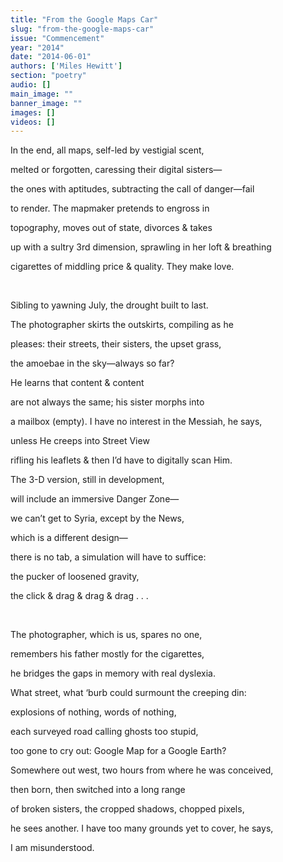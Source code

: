 ```yaml
---
title: "From the Google Maps Car"
slug: "from-the-google-maps-car"
issue: "Commencement"
year: "2014"
date: "2014-06-01"
authors: ['Miles Hewitt']
section: "poetry"
audio: []
main_image: ""
banner_image: ""
images: []
videos: []
---
```

In the end, all maps, self-led by vestigial scent,

melted or forgotten, caressing their digital sisters—

the ones with aptitudes, subtracting the call of danger—fail

to render. The mapmaker pretends to engross in

topography, moves out of state, divorces & takes

up with a sultry 3rd dimension, sprawling in her loft & breathing

cigarettes of middling price & quality. They make love.

 

Sibling to yawning July, the drought built to last.

The photographer skirts the outskirts, compiling as he

pleases: their streets, their sisters, the upset grass,

the amoebae in the sky—always so far?

He learns that content & content

are not always the same; his sister morphs into

a mailbox (empty). I have no interest in the Messiah, he says,

unless He creeps into Street View

rifling his leaflets & then I’d have to digitally scan Him.

The 3-D version, still in development,

will include an immersive Danger Zone—

we can’t get to Syria, except by the News,

which is a different design—

there is no tab, a simulation will have to suffice:

the pucker of loosened gravity,

the click & drag & drag & drag . . .

 

The photographer, which is us, spares no one,

remembers his father mostly for the cigarettes,

he bridges the gaps in memory with real dyslexia.

What street, what ‘burb could surmount the creeping din:

explosions of nothing, words of nothing,

each surveyed road calling ghosts too stupid,

too gone to cry out: Google Map for a Google Earth?

Somewhere out west, two hours from where he was conceived,

then born, then switched into a long range

of broken sisters, the cropped shadows, chopped pixels,

he sees another. I have too many grounds yet to cover, he says,

I am misunderstood.

